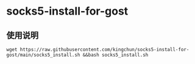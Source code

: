 # socks5-install-for-gost
## 使用说明
```
wget https://raw.githubusercontent.com/kingchun/socks5-install-for-gost/main/socks5_install.sh &&bash socks5_install.sh
```
